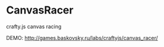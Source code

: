 CanvasRacer
===========

crafty.js canvas racing


DEMO: http://games.baskovsky.ru/labs/craftyjs/canvas_racer/
